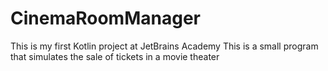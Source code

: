 # CinemaRoomManager
This is my first Kotlin project at JetBrains Academy
This is a small program that simulates the sale of tickets in a movie theater
